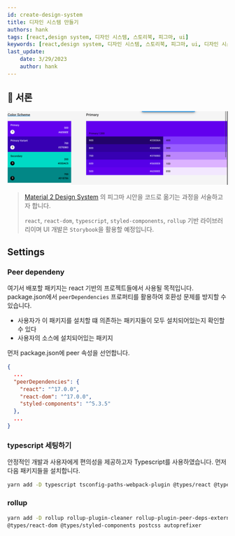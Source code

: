 ```yaml
---
id: create-design-system
title: 디자인 시스템 만들기
authors: hank
tags: [react,design system, 디자인 시스템, 스토리북, 피그마, ui]
keywords: [react,design system, 디자인 시스템, 스토리북, 피그마, ui, 디자인 시스템은 왜 필요한지]
last_update:
    date: 3/29/2023
    author: hank
---
```


## 🫥 서론

![img_3.png](img_3.png)

> [Material 2 Design System](https://www.figma.com/file/yjAncpZxw29e6ylclW5W0w/Material-2-Design-Kit-(Community)?node-id=242-26541&t=Xw3A3qV54ZjQV8MF-0)
의 피그마 시안을 코드로 옮기는 과정을 서술하고자 합니다.
> 
>`react`, `react-dom`, `typescript`, `styled-components`, `rollup` 기반 라이브러리이며 UI 개발은 `Storybook`을 활용할 예정입니다.

## Settings

### Peer dependeny
여기서 배포할 패키지는 react 기반의 프로젝트들에서 사용될 목적입니다. package.json에서 `peerDependencies` 프로퍼티를 활용하여 호환성 문제를 방지할 수 있습니다. 
- 사용자가 이 패키지를 설치할 떄 의존하는 패키지들이 모두 설치되어있는지 확인할 수 있다
- 사용자의 소스에 설치되어있는 패키지


먼저 package.json에 peer 속성을 선언합니다.

```json title="package.json"
{
  ...
  "peerDependencies": {
    "react": "^17.0.0",
    "react-dom": "^17.0.0",
    "styled-components": "^5.3.5"
  },
  ...
}
```

### typescript 세팅하기

안정적인 개발과 사용자에게 편의성을 제공하고자 Typescript를 사용하였습니다. 먼저 다음 패키지들을 설치합니다.

```bash
yarn add -D typescript tsconfig-paths-webpack-plugin @types/react @types/react-dom @types/styled-components
```

### rollup


```bash
yarn add -D rollup rollup-plugin-cleaner rollup-plugin-peer-deps-external rollup-plugin-postcss @rollup/plugin-babel @rollup/plugin-commonjs @rollup/plugin-node-resolve @rollup/plugin-url @types/react
@types/react-dom @types/styled-components postcss autoprefixer
```



